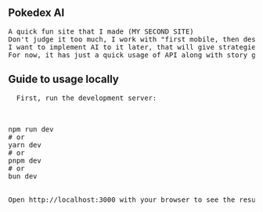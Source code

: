 ## Pokedex AI
<pre>
A quick fun site that I made (MY SECOND SITE)
Don't judge it too much, I work with "first mobile, then desktop" approach.
I want to implement AI to it later, that will give strategies or fun facts about pokemons
For now, it has just a quick usage of API along with story generation that isn't used, cause I needed to learn how to use AI
</pre>
## Guide to usage locally
<pre>
  First, run the development server:



npm run dev
# or
yarn dev
# or
pnpm dev
# or
bun dev


Open http://localhost:3000 with your browser to see the result.
</pre>
